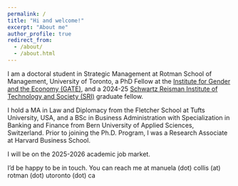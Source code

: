 ```yaml
---
permalink: /
title: "Hi and welcome!"
excerpt: "About me"
author_profile: true
redirect_from: 
  - /about/
  - /about.html
---
```


I am a doctoral student in Strategic Management at Rotman School of Management, University of Toronto, a PhD Fellow at the [Institute for Gender and the Economy (GATE)](https://www.gendereconomy.org/), and a 2024-25 [Schwartz Reisman Institute of Technology and Society (SRI)](https://srinstitute.utoronto.ca/) graduate fellow.


I hold a MA in Law and Diplomacy from the Fletcher School at Tufts University, USA, and a BSc in Business Administration with Specialization in Banking and Finance from Bern University of Applied Sciences, Switzerland. Prior to joining the Ph.D. Program, I was a Research Associate at Harvard Business School.

I will be on the 2025-2026 academic job market.


<!-- 

As an organizational scholar, I focus on understanding the underlying mechanisms of gender disparities in professional contexts, as well as identifying interventions that can mitigate them. In my first stream of work, I investigate the impact of workplace climate on gender representation in organizations and organizational outcomes – and how hybrid and teamwork shape these outcomes. This body of work directly informs key aspects of the future of work, particularly as hybrid and remote work models and teamwork become more prevalent. First, I show that hybrid and remote work arrangements shape the tolerance of workplace hostility. As more organizations adopt more flexible forms of work arrangements, understanding these dynamics is essential for creating inclusive and productive workplaces in the future. Second, technological advancements have facilitated the shift towards remote and hybrid work. My work examines the human and social implications of these technological shifts, offering insight into how technology might shape the future of work environments. Third, my ongoing experimental work on hostility and productivity provides insights into how interpersonal dynamics affect team performance. As teamwork remains a cornerstone (and becomes more prevalent) in many industries, understanding these effects is vital for understanding the factors driving organizational effectiveness in the future.

A second set of papers unpacks the impact of gender beliefs and norms on individuals’ self-ability assessments, application behavior, and scientific contributions. This set of papers addresses women's underrepresentation in challenging but highly rewarding positions by examining underlying mechanisms of gender disparities. The findings reveal how stereotypes, social norms, and the status-quo information environment shape and reinforce gender imbalances in professional settings and offer an empirically validated and practical solution to improve gender diversity in applicant pools. This work aligns with my broader agenda of investigating how social factors influence selection processes and perpetuate gender gaps across organizational contexts.


I use experimental (lab and field) methods and econometric approaches leveraging observational and historical data to address these questions. 
My work relies on the latest econometric methods and experimental best practices (including pre-registration and pre-analysis plans). I am committed to open science and transparency whenever possible by posting full experimental materials, making datasets accessible for replication, and providing full transparency about the research process.

My research has appeared in Management Science and the Journal of the European Economic Association. It has been recognized by the Academy of Management and the ZEW Conference With and Within Organizations. It has also received funding from several grant institutes, including SSHRC (the Canadian equivalent of the NSF), the Schwartz Reisman Institute for Technology and Society, the Institute for Gender and the Economy, and the TD-Management and Data Analytics Lab. I presented my work at numerous reputable conferences across fields, including the Academy of Management Annual Meeting, the European Group for Organizational Studies, the People and Organizations Conference, Advances with Field Experiments, the Implications of Remote Work Conference, the SMS Strategies for Sustainable Human Development Conference, and the Stanford Institute for Theoretical Economics. I shared my work with practitioners and executives at the Rotman School of Management at the University of Toronto and the Wharton School at the University of Pennsylvania.



With my research, I explore how gender and social forces influences our contributions and outcomes in challenging settings with the potential for high reward in organizations, science, and entrepreneurship. My primary school of thought is social constructivism and power. As such, I take a particular interest in social forces such as norms and gender and how they interact in our society and how they shape freedoms, opportunities, and welfare distributions.

I study which normative and structural conditions influence a qualified and talented individual to contribute their knowledge, especially in challenging but highly rewarding settings. My three papers Stereotypes and Belief Updating,  Whether to Apply, and Workplace Hostility are examples of this line of work. I use laboratory experiments, online field experiments, and simulated labor markets to study these questions.  

I have a latent interest in education, technology, and entrepreneurship and innovation.
-->

I’d be happy to be in touch. You can reach me at manuela (dot) collis (at) rotman (dot) utoronto (dot) ca
